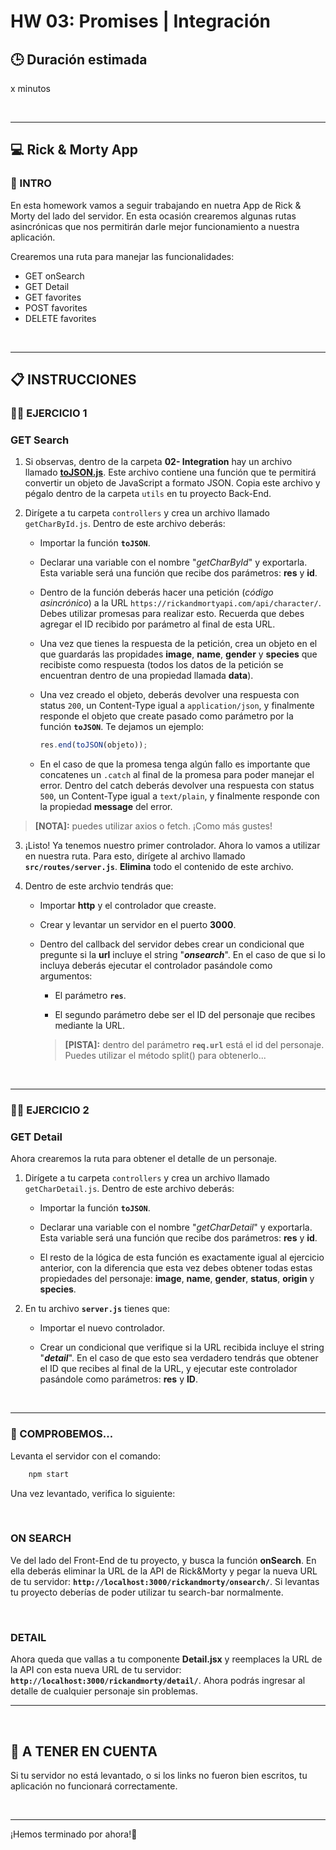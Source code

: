# HW 03: Promises | Integración

## **🕒 Duración estimada**

x minutos

<br />

---

## **💻 Rick & Morty App**

### **📝 INTRO**

En esta homework vamos a seguir trabajando en nuetra App de Rick & Morty del lado del servidor. En esta ocasión crearemos algunas rutas asincrónicas que nos permitirán darle mejor funcionamiento a nuestra aplicación.

Crearemos una ruta para manejar las funcionalidades:

-  GET onSearch
-  GET Detail
-  GET favorites
-  POST favorites
-  DELETE favorites

<br />

---

## **📋 INSTRUCCIONES**

### **👩‍💻 EJERCICIO 1**

### **GET Search**

1. Si observas, dentro de la carpeta **02- Integration** hay un archivo llamado [**toJSON.js**](./toJSON.js). Este archivo contiene una función que te permitirá convertir un objeto de JavaScript a formato JSON. Copia este archivo y pégalo dentro de la carpeta `utils` en tu proyecto Back-End.

2. Dirígete a tu carpeta `controllers` y crea un archivo llamado `getCharById.js`. Dentro de este archivo deberás:

   -  Importar la función **`toJSON`**.

   -  Declarar una variable con el nombre "_getCharById_" y exportarla. Esta variable será una función que recibe dos parámetros: **res** y **id**.

   -  Dentro de la función deberás hacer una petición (_código asincrónico_) a la URL `https://rickandmortyapi.com/api/character/`. Debes utilizar promesas para realizar esto. Recuerda que debes agregar el ID recibido por parámetro al final de esta URL.

   -  Una vez que tienes la respuesta de la petición, crea un objeto en el que guardarás las propidades **image**, **name**, **gender** y **species** que recibiste como respuesta (todos los datos de la petición se encuentran dentro de una propiedad llamada **data**).

   -  Una vez creado el objeto, deberás devolver una respuesta con status `200`, un Content-Type igual a `application/json`, y finalmente responde el objeto que create pasado como parámetro por la función **`toJSON`**. Te dejamos un ejemplo:

      ```javascript
      res.end(toJSON(objeto));
      ```

   -  En el caso de que la promesa tenga algún fallo es importante que concatenes un `.catch` al final de la promesa para poder manejar el error. Dentro del catch deberás devolver una respuesta con status `500`, un Content-Type igual a `text/plain`, y finalmente responde con la propiedad **message** del error.

> **[NOTA]:** puedes utilizar axios o fetch. ¡Como más gustes!

3. ¡Listo! Ya tenemos nuestro primer controlador. Ahora lo vamos a utilizar en nuestra ruta. Para esto, dirígete al archivo llamado **`src/routes/server.js`**. **Elimina** todo el contenido de este archivo.

4. Dentro de este archvio tendrás que:

   -  Importar **http** y el controlador que creaste.

   -  Crear y levantar un servidor en el puerto **3000**.

   -  Dentro del callback del servidor debes crear un condicional que pregunte si la **url** incluye el string "_**onsearch**_". En el caso de que si lo incluya deberás ejecutar el controlador pasándole como argumentos:

      -  El parámetro **`res`**.

      -  El segundo parámetro debe ser el ID del personaje que recibes mediante la URL.

      > **[PISTA]:** dentro del parámetro **`req.url`** está el id del personaje. Puedes utilizar el método split() para obtenerlo...

<br />

---

### **👩‍💻 EJERCICIO 2**

### **GET Detail**

Ahora crearemos la ruta para obtener el detalle de un personaje.

1. Dirígete a tu carpeta `controllers` y crea un archivo llamado `getCharDetail.js`. Dentro de este archivo deberás:

   -  Importar la función **`toJSON`**.

   -  Declarar una variable con el nombre "_getCharDetail_" y exportarla. Esta variable será una función que recibe dos parámetros: **res** y **id**.

   -  El resto de la lógica de esta función es exactamente igual al ejercicio anterior, con la diferencia que esta vez debes obtener todas estas propiedades del personaje: **image**, **name**, **gender**, **status**, **origin** y **species**.

2. En tu archivo **`server.js`** tienes que:

   -  Importar el nuevo controlador.

   -  Crear un condicional que verifique si la URL recibida incluye el string "_**detail**_". En el caso de que esto sea verdadero tendrás que obtener el ID que recibes al final de la URL, y ejecutar este controlador pasándole como parámetros: **res** y **ID**.

<br />

---

### **👀 COMPROBEMOS...**

Levanta el servidor con el comando:

```bash
    npm start
```

Una vez levantado, verifica lo siguiente:

</br >

### **ON SEARCH**

Ve del lado del Front-End de tu proyecto, y busca la función **onSearch**. En ella deberás eliminar la URL de la API de Rick&Morty y pegar la nueva URL de tu servidor: **`http://localhost:3000/rickandmorty/onsearch/`**. Si levantas tu proyecto deberías de poder utilizar tu search-bar normalmente.

</br >

### **DETAIL**

Ahora queda que vallas a tu componente **Detail.jsx** y reemplaces la URL de la API con esta nueva URL de tu servidor: **`http://localhost:3000/rickandmorty/detail/`**. Ahora podrás ingresar al detalle de cualquier personaje sin problemas.

---

</br >

## **🚨 A TENER EN CUENTA**

Si tu servidor no está levantado, o si los links no fueron bien escritos, tu aplicación no funcionará correctamente.

</br >

---

¡Hemos terminado por ahora!🥳
